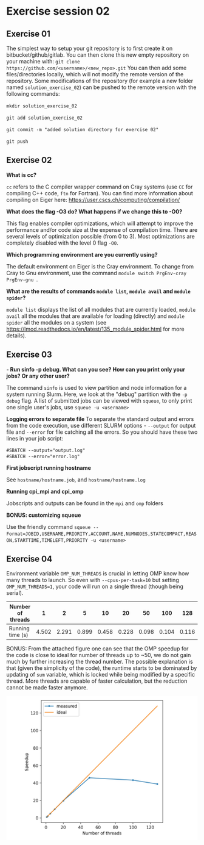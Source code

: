 # Exercise session 02

## Exercise 01
The simplest way to setup your git repository is to first create it on bitbucket/github/gitlab. You can then clone this new empty repository on your machine with:
 `git clone https://github.com/<username>/<new_repo>.git`
 You can then add some files/directories locally, which will not modify the remote version of the repository. Some modifications of the repository (for example a new folder named `solution_exercise_02`) can be pushed to the remote version with the following commands: 
 
 `mkdir solution_exercise_02`
 
 `git add solution_exercise_02`
 
 `git commit -m "added solution directory for exercise 02"`
 
 `git push`
 
## Exercise 02

**What is cc?**

`cc` refers to the C compiler wrapper command on Cray systems (use `CC` for compiling C++ code, `ftn` for Fortran). You can find more information about compiling on Eiger here: https://user.cscs.ch/computing/compilation/

**What does the flag -O3 do? What happens if we change this to -O0?**

This flag enables compiler optimizations, which will attempt to improve the performance and/or code size at the expense of compilation time. There are several levels of optimization possible (from 0 to 3). Most optimizations are completely disabled with the level 0 flag `-O0`.

**Which programming environment are you currently using?**

 The default environment on Eiger is the Cray environment. To change from Cray to Gnu environment, use the command `module switch PrgEnv-cray PrgEnv-gnu `.
 
 **What are the results of commands `module list`, `module avail` and `module spider`?**
 
 `module list` displays the list of all modules that are currently loaded, `module avail` all the modules that are available for loading (directly) and `module spider` all the modules on a system (see https://lmod.readthedocs.io/en/latest/135_module_spider.html for more details). 
 
## Exercise 03

**-   Run sinfo -p debug. What can you see? How can you print only your jobs? Or any other user?**

The command `sinfo` is used to view partition and node information for a system running Slurm. Here, we look at the "debug" partition with the `-p debug` flag. A list of submitted jobs can be viewed with `squeue`, to only print one single user's jobs, use `squeue -u <username>`

**Logging errors to separate file**
To separate the standard output and errors from the code execution, use different SLURM options - `--output` for output file and `--error` for file catching all the errors. So you should have these two lines in your job script:

```console
#SBATCH --output="output.log"
#SBATCH --error="error.log"
```

**First jobscript running hostname**

See `hostname/hostname.job`, and `hostname/hostname.log`

**Running cpi_mpi and cpi_omp**

Jobscripts and outputs can be found in the `mpi` and `omp` folders

**BONUS: customizing squeue**

Use the friendly command `squeue --Format=JOBID,USERNAME,PRIORITY,ACCOUNT,NAME,NUMNODES,STATECOMPACT,REASON,STARTTIME,TIMELEFT,PRIORITY -u <username>`

## Exercise 04

Environment variable `OMP_NUM_THREADS` is crucial in letting OMP know how many threads to launch. So even with `--cpus-per-task=10` but setting `OMP_NUM_THREADS=1`, your code will run on a single thread (though being serial).  

|Number of threads | 1 | 2 | 5 | 10 | 20 | 50 | 100 | 128 |
|-------|---|---|---|---|---|---|---|---|
|Running time (s) |  4.502 | 2.291 | 0.899 | 0.458 | 0.228 | 0.098 | 0.104 | 0.116 |

BONUS: From the attached figure one can see that the OMP speedup for the code is close to ideal for number of threads up to ~50, we do not gain much by further increasing the thread number. The possible explanation is that (given the simplicity of the code), the runtime starts to be dominated by updating of `sum` variable, which is locked while being modified by a specific thread. More threads are capable of faster calculation, but the reduction cannot be made faster anymore.

![alt text](https://github.com/jbucko/hpc_esc_401/blob/master/exercise_session_02/solutions/speedup/OMP_speedup.jpeg)


